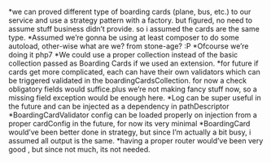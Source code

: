 *we can proved different type of boarding cards (plane, bus, etc.) to our service and use a strategy pattern with a factory. but figured, no need to assume stuff business didn’t provide. so i assumed the cards are the same type.
*Assumed we’re gonna be using at least composer to do some autoload, other-wise what are we? from stone-age? :P
*Ofcourse we’re doing it php7
*We could use a proper collection instead of the basic collection passed as Boarding Cards if we used an extension.
*for future if cards get more complicated, each can have their own validators which can be triggered validated in the boardingCardsCollection. for now a check obligatory fields would suffice.plus we’re not making fancy stuff now, so a missing field exception would be enough here.
*Log can be super useful in the future and can be injected as a dependency in pathDescriptor
*BoardingCardValidator config can be loaded properly on injection from a proper cardConfig in the future, for now its very minimal
*BoardingCard would’ve been better done in strategy, but since I’m actually a bit busy, i assumed all output is the same.
*having a proper router would’ve been very good , but since not much, its not needed.
